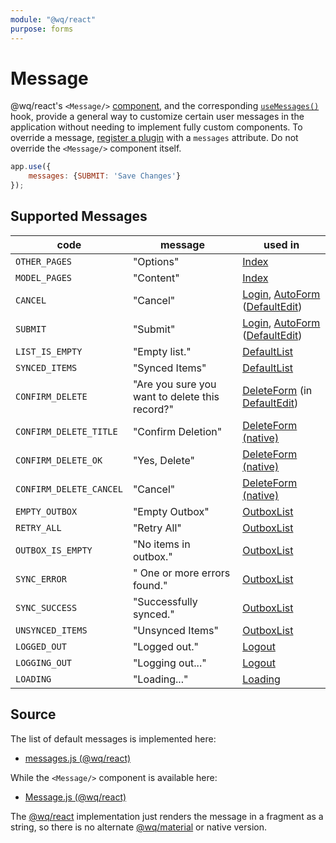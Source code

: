 ```yaml
---
module: "@wq/react"
purpose: forms
---
```


# Message

@wq/react's `<Message/>` [component], and the corresponding [`useMessages()`][useMessages] hook, provide a general way to customize certain user messages in the application without needing to implement fully custom components.  To override a message, [register a plugin][plugins] with a `messages` attribute.  Do not override the `<Message/>` component itself.

```javascript
app.use({
    messages: {SUBMIT: 'Save Changes'}
});
```

## Supported Messages

code | message | used in
--|--|--
`OTHER_PAGES` | "Options" | [Index]
`MODEL_PAGES` | "Content" | [Index]
`CANCEL` | "Cancel" | [Login], [AutoForm] ([DefaultEdit])
`SUBMIT` | "Submit" | [Login], [AutoForm] ([DefaultEdit])
`LIST_IS_EMPTY` | "Empty list." | [DefaultList]
`SYNCED_ITEMS` | "Synced Items" | [DefaultList]
`CONFIRM_DELETE` | "Are you sure you want to delete this record?" | [DeleteForm] (in [DefaultEdit])
`CONFIRM_DELETE_TITLE` | "Confirm Deletion" | [DeleteForm (native)][DeleteForm]
`CONFIRM_DELETE_OK` | "Yes, Delete" | [DeleteForm (native)][DeleteForm]
`CONFIRM_DELETE_CANCEL` | "Cancel" | [DeleteForm (native)][DeleteForm]
`EMPTY_OUTBOX` | "Empty Outbox" | [OutboxList] 
`RETRY_ALL` | "Retry All" | [OutboxList]
`OUTBOX_IS_EMPTY` | "No items in outbox." | [OutboxList] 
`SYNC_ERROR` | " One or more errors found." | [OutboxList] 
`SYNC_SUCCESS` | "Successfully synced." | [OutboxList] 
`UNSYNCED_ITEMS` | "Unsynced Items" | [OutboxList] 
`LOGGED_OUT` | "Logged out." | [Logout]
`LOGGING_OUT` | "Logging out..." | [Logout]
`LOADING` | "Loading..." | [Loading]

## Source

The list of default messages is implemented here:
 * [messages.js (@wq/react)][react-messages-src]

While the `<Message/>` component is available here:

 * [Message.js (@wq/react)][react-src]

The [@wq/react] implementation just renders the message in a fragment as a string, so there is no alternate [@wq/material] or native version.

[component]: ./index.md
[useMessages]: ../hooks/useMessages.md
[plugins]: ../plugins/index.md

[Index]: ../views/Index.md
[AutoForm]: ./AutoForm.md
[Login]: ../views/Login.md
[DefaultList]: ../views/DefaultList.md
[DefaultEdit]: ../views/DefaultEdit.md
[DeleteForm]: ./DeleteForm.md
[OutboxList]: ../views/OutboxList.md
[Logout]: ../views/Logout.md
[Loading]: ../views/Loading.md

[@wq/react]: ../@wq/react.md
[@wq/material]: ../@wq/material.md

[react-messages-src]: https://github.com/wq/wq.app/blob/main/packages/react/src/messages.js
[react-src]: https://github.com/wq/wq.app/blob/main/packages/react/src/components/Message.js
